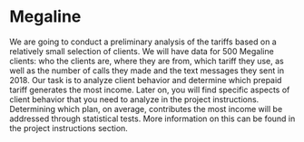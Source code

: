 # Megaline
We are going to conduct a preliminary analysis of the tariffs based on a relatively small selection of clients. We will have data for 500 Megaline clients: who the clients are, where they are from, which tariff they use, as well as the number of calls they made and the text messages they sent in 2018. Our task is to analyze client behavior and determine which prepaid tariff generates the most income. Later on, you will find specific aspects of client behavior that you need to analyze in the project instructions. Determining which plan, on average, contributes the most income will be addressed through statistical tests. More information on this can be found in the project instructions section.
